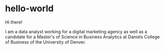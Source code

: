 # hello-world

Hi there!

I am a data analyst working for a digital marketing agency as well as a candidate for a Master's of Science in Business Analytics at Daniels College of Business of the University of Denver. 
